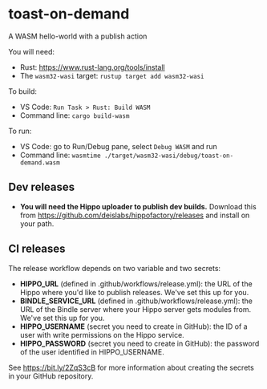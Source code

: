 # toast-on-demand

A WASM hello-world with a publish action

You will need:
* Rust: https://www.rust-lang.org/tools/install
* The `wasm32-wasi` target: `rustup target add wasm32-wasi`

To build:
* VS Code: `Run Task > Rust: Build WASM`
* Command line: `cargo build-wasm`

To run:
* VS Code: go to Run/Debug pane, select `Debug WASM` and run
* Command line: `wasmtime ./target/wasm32-wasi/debug/toast-on-demand.wasm`


## Dev releases

* **You will need the Hippo uploader to publish dev builds.** Download this from
  https://github.com/deislabs/hippofactory/releases and install on your path.

## CI releases

The release workflow depends on two variable and two secrets:

* **HIPPO_URL** (defined in .github/workflows/release.yml): the
  URL of the Hippo where you'd like to
  publish releases. We've set this up for you.
* **BINDLE_SERVICE_URL** (defined in .github/workflows/release.yml): the
  URL of the Bindle server where your Hippo server
  gets modules from. We've set this up for you.
* **HIPPO_USERNAME** (secret you need to create in GitHub): the ID
  of a user with write permissions on the Hippo service.
* **HIPPO_PASSWORD** (secret you need to create in GitHub): the
  password of the user identified in HIPPO_USERNAME.

See https://bit.ly/2ZqS3cB for more information about creating the
secrets in your GitHub repository.
